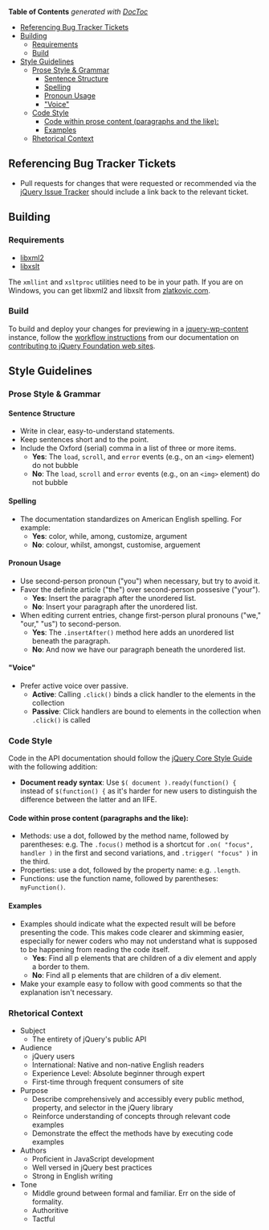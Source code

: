 **Table of Contents**  *generated with [DocToc](http://doctoc.herokuapp.com/)*

- [Referencing Bug Tracker Tickets](#user-content-referencing-bug-tracker-tickets)
- [Building](#user-content-building)
	- [Requirements](#user-content-requirements)
	- [Build](#user-content-build)
- [Style Guidelines](#user-content-style-guidelines)
	- [Prose Style & Grammar](#user-content-prose-style--grammar)
		- [Sentence Structure](#user-content-sentence-structure)
		- [Spelling](#user-content-spelling)
		- [Pronoun Usage](#user-content-pronoun-usage)
		- ["Voice"](#user-content-voice)
	- [Code Style](#user-content-code-style)
		- [Code within prose content (paragraphs and the like):](#user-content-code-within-prose-content-paragraphs-and-the-like)
		- [Examples](#user-content-examples)
	- [Rhetorical Context](#user-content-rhetorical-context)









## Referencing Bug Tracker Tickets

* Pull requests for changes that were requested or recommended via the [jQuery Issue Tracker](https://github.com/jquery/jquery/issues) should include a link back to the relevant ticket.

## Building

### Requirements
* <a href="http://www.xmlsoft.org/">libxml2</a>
* <a href="http://xmlsoft.org/XSLT/">libxslt</a>

The `xmllint` and `xsltproc` utilities need to be in your path. If you are on Windows, you can get libxml2 and libxslt from <a href="http://www.zlatkovic.com/libxml.en.html">zlatkovic.com</a>.

### Build

To build and deploy your changes for previewing in a [jquery-wp-content](https://github.com/jquery/jquery-wp-content) instance, follow the [workflow instructions](http://contribute.jquery.org/web-sites/#workflow) from our documentation on [contributing to jQuery Foundation web sites](http://contribute.jquery.org/web-sites/).

## Style Guidelines

### Prose Style & Grammar

#### Sentence Structure

* Write in clear, easy-to-understand statements.
* Keep sentences short and to the point.
* Include the Oxford (serial) comma in a list of three or more items.
  * **Yes**: The `load`, `scroll`, and `error` events (e.g., on an `<img>` element) do not bubble
  * **No**: The `load`, `scroll` and `error` events (e.g., on an `<img>` element) do not bubble

#### Spelling

* The documentation standardizes on American English spelling. For example:
  * **Yes**: color, while, among, customize, argument
  * **No**: colour, whilst, amongst, customise, arguement

#### Pronoun Usage

* Use second-person pronoun ("you") when necessary, but try to avoid it.
* Favor the definite article ("the") over second-person possesive ("your").
  * **Yes**: Insert the paragraph after the unordered list.
  * **No**: Insert your paragraph after the unordered list.
* When editing current entries, change first-person plural pronouns ("we," "our," "us") to second-person.
  * **Yes**: The `.insertAfter()` method here adds an unordered list beneath the paragraph.
  * **No**: And now we have our paragraph beneath the unordered list.

#### "Voice"

* Prefer active voice over passive.
  * **Active**: Calling `.click()` binds a click handler to the elements in the collection
  * **Passive**: Click handlers are bound to elements in the collection when `.click()` is called

### Code Style

Code in the API documentation should follow the [jQuery Core Style Guide](http://contribute.jquery.org/style-guide/) with the following addition:

* **Document ready syntax**: Use `$( document ).ready(function() {` instead of `$(function() {` as it's harder for new users to distinguish the difference between the latter and an IIFE.

#### Code within prose content (paragraphs and the like):

* Methods: use a dot, followed by the method name, followed by parentheses: e.g. The `.focus()` method is a shortcut for `.on( "focus", handler )` in the first and second variations, and `.trigger( "focus" )` in the third.
* Properties: use a dot, followed by the property name: e.g. `.length`.
* Functions: use the function name, followed by parentheses: `myFunction()`.

#### Examples

* Examples should indicate what the expected result will be before presenting the code. This makes code clearer and skimming easier, especially for newer coders who may not understand what is supposed to be happening from reading the code itself.
  * **Yes**: Find all p elements that are children of a div element and apply a border to them.
  * **No**: Find all p elements that are children of a div element.
* Make your example easy to follow with good comments so that the explanation isn't necessary.

### Rhetorical Context

* Subject
  * The entirety of jQuery's public API
* Audience
  * jQuery users
  * International: Native and non-native English readers
  * Experience Level: Absolute beginner through expert
  * First-time through frequent consumers of site
* Purpose
  * Describe comprehensively and accessibly every public method, property, and selector in the jQuery library
  * Reinforce understanding of concepts through relevant code examples
  * Demonstrate the effect the methods have by executing code examples
* Authors
  * Proficient in JavaScript development
  * Well versed in jQuery best practices
  * Strong in English writing
* Tone
  * Middle ground between formal and familiar. Err on the side of formality.
  * Authoritive
  * Tactful
